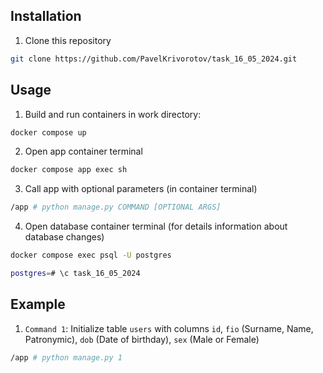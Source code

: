 ## Installation

1) Clone this repository

  ```bash
  git clone https://github.com/PavelKrivorotov/task_16_05_2024.git
  ```

## Usage

1) Build and run containers in work directory:

 ```bash
 docker compose up
 ```

2) Open app container terminal
```bash
docker compose app exec sh
```

3) Call app with optional parameters (in container terminal)
```bash
/app # python manage.py COMMAND [OPTIONAL ARGS]
```

4) Open database container terminal (for details information about database changes)
```bash
docker compose exec psql -U postgres
```
```bash
postgres=# \c task_16_05_2024
```

## Example

1) `Command 1`: Initialize table `users` with columns `id`, `fio` (Surname, Name, Patronymic), `dob` (Date of birthday), `sex` (Male or Female)
```bash
/app # python manage.py 1
```
